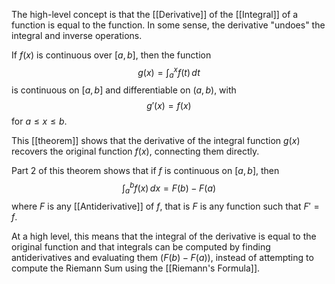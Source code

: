 The high-level concept is that the [[Derivative]] of the [[Integral]] of a function is equal to the function. In some sense, the derivative "undoes" the integral and inverse operations.

If $f(x)$ is continuous over $[a, b]$, then the function $$g(x) = \int_{a}^{x} f(t) \, dt$$ is continuous on $[a, b]$ and differentiable on $(a, b)$, with $$g'(x) = f(x)$$ for $a \leq x \leq b$. 

This [[theorem]] shows that the derivative of the integral function $g(x)$ recovers the original function $f(x)$, connecting them directly.

Part 2 of this theorem shows that if $f$ is continuous on $[a, b]$, then $$\int_{a}^{b} f(x) \, dx = F(b) - F(a)$$ where $F$ is any [[Antiderivative]] of $f$, that is $F$ is any function such that $F' = f$.

At a high level, this means that the integral of the derivative is equal to the original function and that integrals can be computed by finding antiderivatives and evaluating them ($F(b) - F(a)$), instead of attempting to compute the Riemann Sum using the [[Riemann's Formula]].